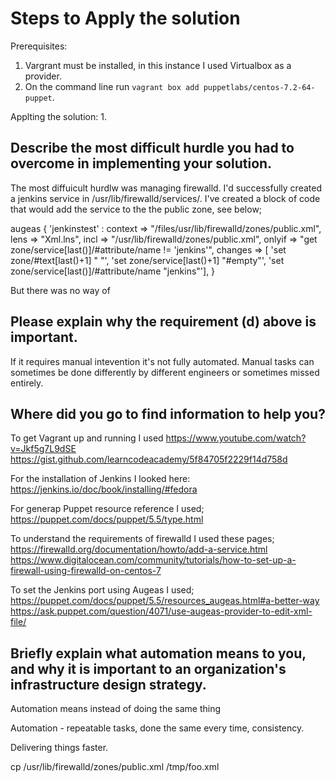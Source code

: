 # Steps to Apply the solution
Prerequisites:
  1. Vargrant must be installed, in this instance I used Virtualbox as a provider.
  2. On the command line run ```vagrant box add puppetlabs/centos-7.2-64-puppet```.

Applting the solution:
  1.   



## Describe the most difficult hurdle you had to overcome in implementing your solution.
The most diffuicult hurdlw was managing firewalld.
I'd successfully created a jenkins service in /usr/lib/firewalld/services/.
I've created a block of code that would add the service to the the public zone, see below;

  augeas { 'jenkinstest' :
    context => "/files/usr/lib/firewalld/zones/public.xml",
    lens    => "Xml.lns",
    incl    => "/usr/lib/firewalld/zones/public.xml",
    onlyif  => "get zone/service[last()]/#attribute/name != 'jenkins'",
    changes => [
      'set zone/#text[last()+1] "  "',
      'set zone/service[last()+1] "#empty"',
      'set zone/service[last()]/#attribute/name "jenkins"'],
    }

But there was no way of 


## Please explain why the requirement (d) above is important.
If it requires manual intevention it's not fully automated.
Manual tasks can sometimes be done differently by different engineers or sometimes missed entirely.

## Where did you go to find information to help you?
To get Vagrant up and running I used
    https://www.youtube.com/watch?v=Jkf5g7L9dSE
    https://gist.github.com/learncodeacademy/5f84705f2229f14d758d

For the installation of Jenkins I looked here:
    https://jenkins.io/doc/book/installing/#fedora

For generap Puppet resource reference I used;
    https://puppet.com/docs/puppet/5.5/type.html

To understand the requirements of firewalld I used these pages;
    https://firewalld.org/documentation/howto/add-a-service.html
    https://www.digitalocean.com/community/tutorials/how-to-set-up-a-firewall-using-firewalld-on-centos-7

To set the Jenkins port using Augeas I used;
    https://puppet.com/docs/puppet/5.5/resources_augeas.html#a-better-way
    https://ask.puppet.com/question/4071/use-augeas-provider-to-edit-xml-file/



## Briefly explain what automation means to you, and why it is important to an organization's infrastructure design strategy.
Automation means instead of doing the same thing 

Automation - repeatable tasks, done the same every time, consistency.

Delivering things faster. 


cp /usr/lib/firewalld/zones/public.xml /tmp/foo.xml
